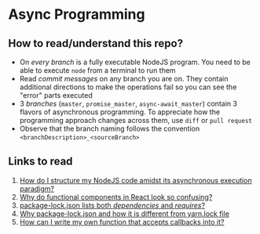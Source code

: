 # Async Programming

## How to read/understand this repo?
- On *every branch* is a fully executable NodeJS program. You need to be able to execute `node` from a terminal to run them
- Read *commit messages* on any branch you are on. They contain additional directions to make the operations fail so you can see the "error" parts executed
- 3 *branches* (`master`, `promise_master`, `async-await_master`) contain 3 flavors of asynchronous programming. To appreciate how the programming approach changes across them, use `diff` or `pull request`
- Observe that the branch naming follows the convention `<branchDescription>_<sourceBranch>`
## Links to read

1. [How do I structure my NodeJS code amidst its asynchronous execution paradigm?](https://www.digitalocean.com/community/tutorials/how-to-write-asynchronous-code-in-node-js)
2. [Why do functional components in React look so confusing?](https://www.digitalocean.com/community/tutorials/how-to-define-functions-in-javascript)
3. [package-lock.json lists both *dependencies* and *requires*?](https://stackoverflow.com/questions/52926922/package-lock-json-requires-vs-dependencies)
4. [Why package-lock.json and how it is different from yarn.lock file](https://blog.npmjs.org/post/621733939456933888/npm-v7-series-why-keep-package-lockjson)
5. [How can I write my own function that accepts callbacks into it?](https://stackoverflow.com/questions/5594531/how-can-i-write-a-function-accepting-callback-function-and-run-it-in-a-safe-wa)

